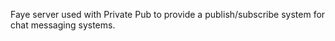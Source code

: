 Faye server used with Private Pub to provide a publish/subscribe system for chat messaging systems.
